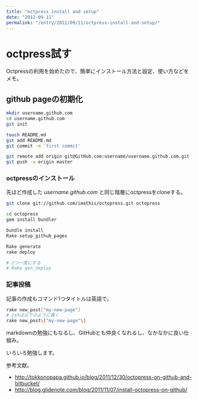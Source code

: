 ```yaml
---
title: "octpress install and setup"
date: "2012-09-11"
permalink: "/entry/2012/09/11/octpress-install-and-setup/"
---
```


# octpress試す

Octpressの利用を始めたので、簡単にインストール方法と設定、使い方などをメモ。

## github pageの初期化

```bash
mkdir username.github.com
cd username.github.com
git init

touch README.md
git add README.md
git commit -m 'first commit'

git remote add origin git@GitHub.com:username/username.github.com.git
git push -u origin master
```

### octpressのインストール

先ほど作成した _username.github.com_ と同じ階層にoctpressをcloneする。

```sh
git clone git://github.com/imathis/octopress.git octopress

cd octopress
gem install bundler

bundle install
Rake setup_github_pages

Rake generate
rake deploy

# 2つ一度にする
# Rake gen_deploy
```

### 記事投稿

記事の作成もコマンド1つタイトルは英語で。

```sh
rake new_post["my-new-page"]
# zshは以下のように書く
rake new_post\["my-new-page"\]
```

markdownの勉強にもなるし、GitHubとも仲良くなれるし、なかなかに良い仕組み。

いろいろ勉強します。

参考文献。

* <http://tokkonopapa.github.io/blog/2011/12/30/octopress-on-github-and-bitbucket/>
* <http://blog.glidenote.com/blog/2011/11/07/install-octopress-on-github/>
